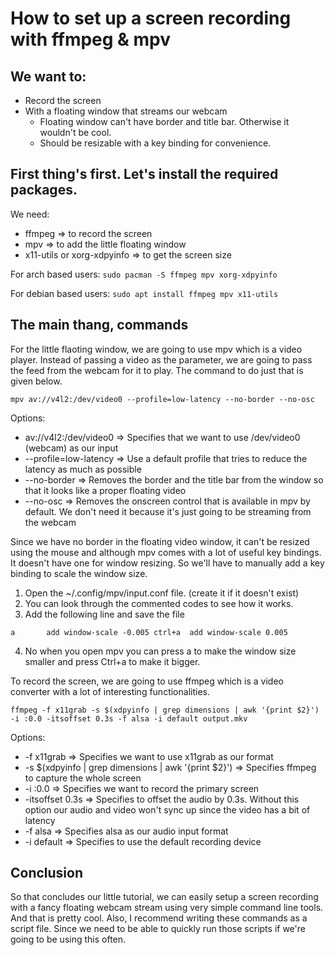 # How to set up a screen recording with ffmpeg & mpv

## We want to:
* Record the screen
* With a floating window that streams our webcam
    * Floating window can't have border and title bar. Otherwise it wouldn't be cool.
    * Should be resizable with a key binding for convenience.


## First thing's first. Let's install the required packages.

We need:
* ffmpeg => to record the screen
* mpv => to add the little floating window
* x11-utils or xorg-xdpyinfo => to get the screen size

For arch based users:
`sudo pacman -S ffmpeg mpv xorg-xdpyinfo`

For debian based users:
`sudo apt install ffmpeg mpv x11-utils`


## The main thang, commands
For the little flaoting window, we are going to use mpv which is a video player. Instead of passing a video as the parameter, we are going to pass the feed from the webcam for it to play. The command to do just that is given below.

`mpv av://v4l2:/dev/video0 --profile=low-latency --no-border --no-osc`

Options:
+ av://v4l2:/dev/video0 => Specifies that we want to use /dev/video0 (webcam) as our input
+ --profile=low-latency => Use a default profile that tries to reduce the latency as much as possible
+ --no-border           => Removes the border and the title bar from the window so that it looks like a proper floating video
+ --no-osc              => Removes the onscreen control that is available in mpv by default. We don't need it because it's just going to be streaming from the webcam

Since we have no border in the floating video window, it can't be resized using the mouse and although mpv comes with a lot of useful key bindings. It doesn't have one for window resizing. So we'll have to manually add a key binding to scale the window size.
1. Open the ~/.config/mpv/input.conf file. (create it if it doesn't exist)
2. You can look through the commented codes to see how it works.
3. Add the following line and save the file

`
a       add window-scale -0.005
ctrl+a  add window-scale 0.005
`

4. No when you open mpv you can press a to make the window size smaller and press Ctrl+a to make it bigger.

To record the screen, we are going to use ffmpeg which is a video converter with a lot of interesting functionalities.

`ffmpeg -f x11grab -s $(xdpyinfo | grep dimensions | awk '{print $2}') -i :0.0 -itsoffset 0.3s -f alsa -i default output.mkv`

Options:
+ -f x11grab        => Specifies we want to use x11grab as our format
+ -s $(xdpyinfo | grep dimensions | awk '{print $2}') => Specifies ffmpeg to capture the whole screen
+ -i :0.0           => Specifies we want to record the primary screen
+ -itsoffset 0.3s   => Specifies to offset the audio by 0.3s. Without this option our audio and video won't sync up since the video has a bit of latency
+ -f alsa           => Specifies alsa as our audio input format
+ -i default        => Specifies to use the default recording device

## Conclusion
So that concludes our little tutorial, we can easily setup a screen recording with a fancy floating webcam stream using very simple command line tools. And that is pretty cool. Also, I recommend writing these commands as a script file. Since we need to be able to quickly run those scripts if we're going to be using this often.

